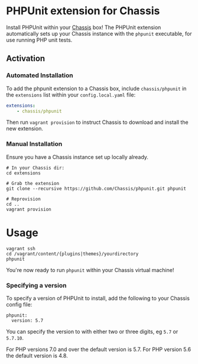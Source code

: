 # PHPUnit extension for Chassis

Install PHPUnit within your [Chassis](http://chassis.io/) box! The PHPUnit extension automatically sets up your Chassis instance with the `phpunit` executable, for use running PHP unit tests.

## Activation

### Automated Installation

To add the phpunit extension to a Chassis box, include `chassis/phpunit` in the `extensions` list within your `config.local.yaml` file:

```yml
extensions:
    - chassis/phpunit
```

Then run `vagrant provision` to instruct Chassis to download and install the new extension.

### Manual Installation

Ensure you have a Chassis instance set up locally already.

```
# In your Chassis dir:
cd extensions

# Grab the extension
git clone --recursive https://github.com/Chassis/phpunit.git phpunit

# Reprovision
cd ..
vagrant provision
```

# Usage
```
vagrant ssh
cd /vagrant/content/{plugins|themes}/yourdirectory
phpunit
```

You're now ready to run `phpunit` within your Chassis virtual machine!

### Specifying a version

To specify a version of PHPUnit to install, add the following to your Chassis config file:

```
phpunit:
  version: 5.7
```

You can specify the version to with either two or three digits, eg `5.7` or `5.7.10`.

For PHP versions 7.0 and over the default version is 5.7. For PHP version 5.6 the default version is 4.8.
